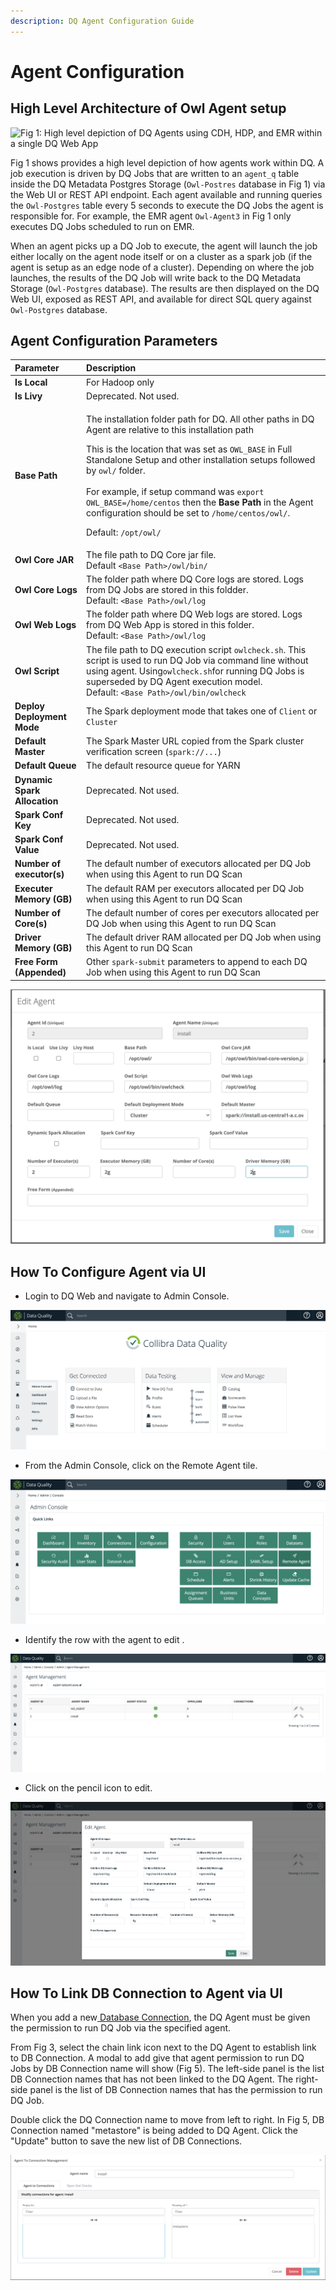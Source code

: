 ```yaml
---
description: DQ Agent Configuration Guide
---
```


# Agent Configuration

## High Level Architecture of Owl Agent setup <a id="high-level-architecture-of-owl-agent-setup"></a>

![Fig 1: High level depiction of DQ Agents using CDH, HDP, and EMR within a single DQ Web App](https://gblobscdn.gitbook.com/assets%2F-L_xJcI5Uc0S1x9JC6xQ%2F-LnU88TjMSmNDQQOzmga%2F-LnUBuNZqRfEFAzVhB0o%2FAgents%20%281%29.jpg?alt=media&token=3452698c-aeae-43e4-b730-b2b19e4dd1c5)

Fig 1 shows provides a high level depiction of how agents work within DQ. A job execution is driven by DQ Jobs that are written to an `agent_q` table inside the DQ Metadata Postgres Storage \(`Owl-Postres` database in Fig 1\) via the Web UI or REST API endpoint.  Each agent available and running queries the `Owl-Postgres` table every 5 seconds to execute the DQ Jobs the agent is responsible for. For example, the EMR agent `Owl-Agent3` in Fig 1 only executes DQ Jobs scheduled to run on EMR. 

When an agent picks up a DQ Job to execute, the agent will launch the job either locally on the agent node itself or on a cluster as a spark job \(if the agent is setup as an edge node of a cluster\). Depending on where the job launches, the results of the DQ Job will write back to the DQ Metadata Storage \(`Owl-Postgres` database\). The results are then displayed on the DQ Web UI, exposed as REST API, and available for direct SQL query against `Owl-Postgres` database.

## Agent Configuration Parameters

<table>
  <thead>
    <tr>
      <th style="text-align:left">Parameter</th>
      <th style="text-align:left">Description</th>
    </tr>
  </thead>
  <tbody>
    <tr>
      <td style="text-align:left"><b>Is Local</b>
      </td>
      <td style="text-align:left">For Hadoop only</td>
    </tr>
    <tr>
      <td style="text-align:left"><b>Is Livy</b>
      </td>
      <td style="text-align:left">Deprecated. Not used.</td>
    </tr>
    <tr>
      <td style="text-align:left"><b>Base Path</b>
      </td>
      <td style="text-align:left">
        <p>The installation folder path for DQ. All other paths in DQ Agent are relative
          to this installation path</p>
        <p></p>
        <p>This is the location that was set as <code>OWL_BASE</code> in Full Standalone
          Setup and other installation setups followed by <code>owl/</code> folder.
          <br
          />
          <br />For example, if setup command was <code>export OWL_BASE=/home/centos</code> then
          the <b>Base Path</b> in the Agent configuration should be set to <code>/home/centos/owl/</code>.</p>
        <p>Default: <code>/opt/owl/</code>
        </p>
      </td>
    </tr>
    <tr>
      <td style="text-align:left"><b>Owl Core JAR</b>
      </td>
      <td style="text-align:left">The file path to DQ Core jar file.
        <br />Default <code>&lt;Base Path&gt;/owl/bin/</code>
      </td>
    </tr>
    <tr>
      <td style="text-align:left"><b>Owl Core Logs</b>
      </td>
      <td style="text-align:left">The folder path where DQ Core logs are stored. Logs from DQ Jobs are stored
        in this foldder.
        <br />Default: <code>&lt;Base Path&gt;/owl/log</code>
      </td>
    </tr>
    <tr>
      <td style="text-align:left"><b>Owl Web Logs</b>
      </td>
      <td style="text-align:left">The folder path where DQ Web logs are stored. Logs from DQ Web App is
        stored in this folder.
        <br />Default: <code>&lt;Base Path&gt;/owl/log</code>
      </td>
    </tr>
    <tr>
      <td style="text-align:left"><b>Owl Script</b>
      </td>
      <td style="text-align:left">The file path to DQ execution script <code>owlcheck.sh</code>. This script
        is used to run DQ Job via command line without using agent. Using<code>owlcheck.sh</code>for
        running DQ Jobs is superseded by DQ Agent execution model.
        <br />Default: <code>&lt;Base Path&gt;/owl/bin/owlcheck</code>
      </td>
    </tr>
    <tr>
      <td style="text-align:left"><b>Deploy Deployment Mode</b>
      </td>
      <td style="text-align:left">The Spark deployment mode that takes one of <code>Client</code> or <code>Cluster</code>
      </td>
    </tr>
    <tr>
      <td style="text-align:left"><b>Default Master</b>
      </td>
      <td style="text-align:left">The Spark Master URL copied from the Spark cluster verification screen
        (<code>spark://...</code>)</td>
    </tr>
    <tr>
      <td style="text-align:left"><b>Default Queue</b>
        <br />
      </td>
      <td style="text-align:left">The default resource queue for YARN</td>
    </tr>
    <tr>
      <td style="text-align:left"><b>Dynamic Spark Allocation</b>
      </td>
      <td style="text-align:left">Deprecated. Not used.</td>
    </tr>
    <tr>
      <td style="text-align:left"><b>Spark Conf Key</b>
      </td>
      <td style="text-align:left">Deprecated. Not used.</td>
    </tr>
    <tr>
      <td style="text-align:left"><b>Spark Conf Value</b>
      </td>
      <td style="text-align:left">Deprecated. Not used.</td>
    </tr>
    <tr>
      <td style="text-align:left"><b>Number of executor(s)</b>
      </td>
      <td style="text-align:left">The default number of executors allocated per DQ Job when using this Agent
        to run DQ Scan</td>
    </tr>
    <tr>
      <td style="text-align:left"><b>Executer Memory (GB)</b>
      </td>
      <td style="text-align:left">The default RAM per executors allocated per DQ Job when using this Agent
        to run DQ Scan</td>
    </tr>
    <tr>
      <td style="text-align:left"><b>Number of Core(s)</b>
      </td>
      <td style="text-align:left">The default number of cores per executors allocated per DQ Job when using
        this Agent to run DQ Scan</td>
    </tr>
    <tr>
      <td style="text-align:left"><b>Driver Memory (GB)</b>
      </td>
      <td style="text-align:left">The default driver RAM allocated per DQ Job when using this Agent to run
        DQ Scan</td>
    </tr>
    <tr>
      <td style="text-align:left"><b>Free Form (Appended)<br /></b>
      </td>
      <td style="text-align:left">Other <code>spark-submit</code> parameters to append to each DQ Job when
        using this Agent to run DQ Scan</td>
    </tr>
  </tbody>
</table>

![](../.gitbook/assets/screenshot-2021-06-14-at-4.25.09-pm.png)

### 

## How To Configure Agent via UI

* Login to DQ Web and navigate to Admin Console.

![Fig 1: Home Page](../.gitbook/assets/dq-admin-console-1.png)

* From the Admin Console, click on the Remote Agent tile.

![Fig 2: Admin Console](../.gitbook/assets/dq-admin-console-2.png.png)

* Identify the row with the agent to edit . 

![Fig 3: Agent Management Table](../.gitbook/assets/dq-admin-console-3.png)

* Click on the pencil icon to edit.

![Fig 4: DQ Agent with default values](../.gitbook/assets/dq-admin-console-4.png)

## How To Link DB Connection to Agent via UI

When you add a new[ Database Connection](https://docs.owl-analytics.com/connecting-to-dbs-in-owl-web/owl-db-connection#how-to-add-db-connection-via-ui), the DQ Agent must be given the permission to run DQ Job via the specified agent.

From Fig 3, select the chain link icon next to the DQ Agent to establish link to DB Connection. A modal to add give that agent permission to run DQ Jobs by DB Connection name will show \(Fig 5\). The left-side panel is the list DB Connection names that has not been linked to the DQ Agent. The right-side panel is the list of DB Connection names that has the permission to run DQ Job.

Double click the DQ Connection name to move from left to right. In Fig 5, DB Connection named "metastore" is being added to DQ Agent. Click the "Update" button to save the new list of DB Connections.

![Fig 5: Adding DB Connection named &quot;metastore&quot; to the DQ Agent](../.gitbook/assets/screenshot-2021-06-14-at-5.04.25-pm.png)

